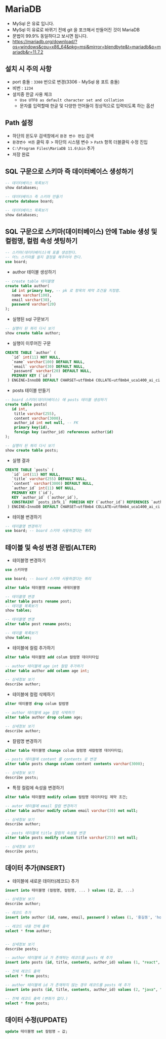 # MariaDB

- MySql 은 유료 입니다.
- MySql 이 유료로 바뀌기 전에 git 을 포크해서 만들어진 것이 MariaDB
- 문법이 99.9% 동일하다고 보시면 됩니다.
- https://mariadb.org/download/?os=windows&cpu=x86_64&pkg=msi&mirror=blendbyte&t=mariadb&p=mariadb&r=11.7.2

## 설치 시 주의 사항

- port 충돌 : `3308` 번으로 변경(3306 - MySql 용 포트 충돌)
- 비번 : `1234`
- 설치중 한글 사용 체크
  - `Use UTF8 as default character set and collation`
  - 문자를 입력할때 한글 및 다양한 언어들이 정상적으로 입력되도록 하는 옵션

## Path 설정

- 하단의 윈도우 검색창에서 `환경 변수 편집` 검색
- `환경변수 버튼` 클릭 후 > 하단의 시스템 변수 > `Path` 항목 더블클릭 수정 진입
- `C:\Program Files\MariaDB 11.6\bin` 추가
- 저장 완료

## SQL 구문으로 스키마 즉 데이터베이스 생성하기

```sql
-- 데이터베이스 목록보기
show databases;

-- 데이터베이스 즉 스키마 만들기
create database board;

-- 데이터베이스 목록보기
show databases;
```

## SQL 구문으로 스키마(데이터베이스) 안에 Table 생성 및 컬럼명, 컬럼 속성 셋팅하기

```sql
-- 스키마(데이터베이스)에 표를 생성한다.
-- 어느 스키마를 쓸지 결정을 해주어야 한다.
use board;
```

- author 테이블 생성하기

```sql
-- create table 테이블명
create table author(
   id int primary key, -- pk 로 항목의 제약 조건을 지정함.
   name varchar(100),
   email varchar(30),
   password varchar(20)
);
```

- 실행된 sql 구문보기

```sql
-- 실행이 된 쿼리 다시 보기
show create table author;
```

- 실행이 이루어진 구문

```sql
CREATE TABLE `author` (
   `id` int(11) NOT NULL,
   `name` varchar(100) DEFAULT NULL,
   `email` varchar(30) DEFAULT NULL,
   `password` varchar(20) DEFAULT NULL,
   PRIMARY KEY (`id`)
 ) ENGINE=InnoDB DEFAULT CHARSET=utf8mb4 COLLATE=utf8mb4_uca1400_ai_ci
```

- posts 테이블 만들기

```sql
-- board 스키마(데이터베이스) 에 posts 테이블 생성하기
create table posts(
   id int,
    title varchar(255),
    content varchar(3000),
    author_id int not null, -- FK
    primary key(id),
    foreign key (author_id) references author(id)
);

-- 실행이 된 쿼리 다시 보기
show create table posts;
```

- 실행 결과

```sql
CREATE TABLE `posts` (
   `id` int(11) NOT NULL,
   `title` varchar(255) DEFAULT NULL,
   `content` varchar(3000) DEFAULT NULL,
   `author_id` int(11) NOT NULL,
   PRIMARY KEY (`id`),
   KEY `author_id` (`author_id`),
   CONSTRAINT `posts_ibfk_1` FOREIGN KEY (`author_id`) REFERENCES `author` (`id`)
 ) ENGINE=InnoDB DEFAULT CHARSET=utf8mb4 COLLATE=utf8mb4_uca1400_ai_ci
```

- 테이블 변경하기

```sql
-- 테이블명 변경하기
use board; -- board 스키마 사용하겠다는 쿼리
```

## 테이블 및 속성 변경 문법(ALTER)

- 테이블명 변경하기

```sql
use 스키마명

use board; -- board 스키마 사용하겠다는 쿼리

alter table 테이블명 rename 새테이블명

-- 테이블명 변경
alter table posts rename post;
-- 테이블 목록보기
show tables;

-- 테이블명 변경
alter table post rename posts;

-- 테이블 목록보기
show tables;

```

- 테이블에 컬럼 추가하기

```sql
alter table 테이블명 add colum 컬럼명 데이터타입

-- author 테이블에 age int 컬럼 추가하기
alter table author add column age int;

-- 상세정보 보기
describe author;
```

- 테이블에 컬럼 삭제하기

```sql
alter 테이블명 drop colum 칼럼명

-- author 테이블에 age 칼럼 삭제하기
alter table author drop column age;

-- 상세정보 보기
describe author;
```

- 칼럼명 변경하기

```sql
alter table 테이블명 change colum 칼럼명 새칼럼명 데이터타입;

-- posts 테이블에 content 를 contents 로 변경
alter table posts change column content contents varchar(3000);

-- 상세정보 보기
describe posts;
```

- 특정 컬럼에 속성을 변경하기

```sql
alter table 테이블명 modify column 컬럼명 데이터타입 제약 조건;

-- autor 테이블에 email 컬럼 변경하기
alter table author modify column email varchar(30) not null;

-- 상세정보 보기
describe author;

-- posts 테이블에 title 칼럼의 속성을 변경
alter table posts modify column title varchar(255) not null;

-- 상세정보 보기
describe posts;
```

## 데이터 추가(INSERT)

- 테이블에 새로운 데이터(레코드) 추가

```sql
insert into 테이블명 (컬럼명, 컬럼명, ... ) values (값, 값, ...)

-- 상세정보 보기
describe author;

-- 레코드 추가
insert into author (id, name, email, password ) values (1, '홍길동', 'hong@naver.com', '1234' );

-- 레코드 내용 전체 출력
select * from author;


-- 상세정보 보기
describe posts;

-- author 테이블에 id 가 존재하는 레코드를 posts 에 추가
insert into posts (id, title, contents, author_id) values (1, "react", "react...", 1);

-- 전체 레코드 출력
select * from posts;

-- author 테이블에 id 가 존재하지 않는 경우 레코드를 posts 에 추가
insert into posts (id, title, contents, author_id) values (2, "java", "java...", 2); -- 거부됨

-- 전체 레코드 출력 (변화가 없다.)
select * from posts;

```

## 데이터 수정(UPDATE)

```sql
update 테이블명 set 칼럼명 = 값;
```
